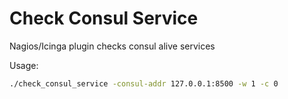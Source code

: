 Check Consul Service
====================

Nagios/Icinga plugin checks consul alive services

Usage:
```bash
./check_consul_service -consul-addr 127.0.0.1:8500 -w 1 -c 0
```

